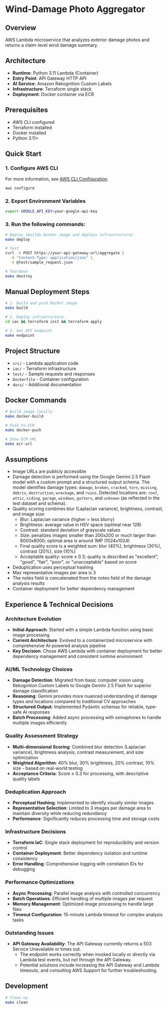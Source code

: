 # Wind-Damage Photo Aggregator

## Overview
AWS Lambda microservice that analyzes exterior damage photos and returns a claim-level wind damage summary.

## Architecture
- **Runtime**: Python 3.11 Lambda (Container)
- **Entry Point**: API Gateway HTTP API
- **AI Service**: Amazon Rekognition Custom Labels
- **Infrastructure**: Terraform single stack
- **Deployment**: Docker container via ECR

## Prerequisites
- AWS CLI configured
- Terraform installed
- Docker installed
- Python 3.11+

## Quick Start

### 1. Configure AWS CLI

For more information, see [AWS CLI Configuration](https://docs.aws.amazon.com/cli/latest/userguide/cli-configure-files.html).

```bash
aws configure
```

### 2. Export Environment Variables
```bash
export GOOGLE_API_KEY=your-google-api-key
```

### 3. Run the following commands:

```bash
# Deploy (builds Docker image and deploys infrastructure)
make deploy

# Test
curl -X POST https://your-api-gateway-url/aggregate \
  -H "Content-Type: application/json" \
  -d @test/sample_request.json

# Teardown
make destroy
```

## Manual Deployment Steps
```bash
# 1. Build and push Docker image
make build

# 2. Deploy infrastructure
cd iac && terraform init && terraform apply

# 3. Get API endpoint
make endpoint
```

## Project Structure
- `src/` - Lambda application code
- `iac/` - Terraform infrastructure
- `test/` - Sample requests and responses
- `Dockerfile` - Container configuration
- `docs/` - Additional documentation

## Docker Commands
```bash
# Build image locally
make docker-build

# Push to ECR
make docker-push

# Show ECR URL
make ecr-url
```

## Assumptions
- Image URLs are publicly accessible
- Damage detection is performed using the Google Gemini 2.5 Flash model with a custom prompt and a structured output schema. The model identifies damage types: `damage`, `broken`, `cracked`, `torn`, `missing`, `debris`, `destruction`, `wreckage`, and `ruins`. Detected locations are: `roof`, `attic`, `siding`, `garage`, `windows`, `gutters`, and `unknown` (as reflected in the test dataset and schema).
- Quality scoring combines blur (Laplacian variance), brightness, contrast, and image size:
    - Blur: Laplacian variance (higher = less blurry)
    - Brightness: average value in HSV space (optimal near 128)
    - Contrast: standard deviation of grayscale values
    - Size: penalizes images smaller than 200x200 or much larger than 8000x8000; optimal area is around 1MP (1024x1024)
    - Final quality score is a weighted sum: blur (40%), brightness (30%), contrast (20%), size (10%)
    - Acceptable quality: score ≥ 0.3; quality is described as "excellent", "good", "fair", "poor", or "unacceptable" based on score
- Deduplication uses perceptual hashing
- Max representative images per area is 3
- The notes field is concatenated from the notes field of the damage analysis results
- Container deployment for better dependency management


## Experience & Technical Decisions

### Architecture Evolution
- **Initial Approach**: Started with a simple Lambda function using basic image processing
- **Current Architecture**: Evolved to a containerized microservice with comprehensive AI-powered analysis pipeline
- **Key Decision**: Chose AWS Lambda with container deployment for better dependency management and consistent runtime environment

### AI/ML Technology Choices
- **Damage Detection**: Migrated from basic computer vision using Rekognition Custom Labels to Google Gemini 2.5 Flash for superior damage classification
- **Reasoning**: Gemini provides more nuanced understanding of damage types and locations compared to traditional CV approaches
- **Structured Output**: Implemented Pydantic schemas for reliable, type-safe AI responses
- **Batch Processing**: Added async processing with semaphores to handle multiple images efficiently

### Quality Assessment Strategy
- **Multi-dimensional Scoring**: Combined blur detection (Laplacian variance), brightness analysis, contrast measurement, and size optimization
- **Weighted Algorithm**: 40% blur, 30% brightness, 20% contrast, 10% size - based on real-world testing
- **Acceptance Criteria**: Score ≥ 0.3 for processing, with descriptive quality labels

### Deduplication Approach
- **Perceptual Hashing**: Implemented to identify visually similar images
- **Representative Selection**: Limited to 3 images per damage area to maintain diversity while reducing redundancy
- **Performance**: Significantly reduces processing time and storage costs

### Infrastructure Decisions
- **Terraform IaC**: Single stack deployment for reproducibility and version control
- **Container Deployment**: Better dependency isolation and runtime consistency
- **Error Handling**: Comprehensive logging with correlation IDs for debugging

### Performance Optimizations
- **Async Processing**: Parallel image analysis with controlled concurrency
- **Batch Operations**: Efficient handling of multiple images per request
- **Memory Management**: Optimized image processing to handle large files
- **Timeout Configuration**: 15-minute Lambda timeout for complex analysis tasks

### Outstanding Issues

- **API Gateway Availability**: The API Gateway currently returns a 503 Service Unavailable or times out.
    - The endpoint works correctly when invoked locally or directly via Lambda test events, but not through the API Gateway.
    - Potential solutions include increasing the API Gateway and Lambda timeouts, and consulting AWS Support for further troubleshooting.

## Development
```bash
# Clean up
make clean
``` 